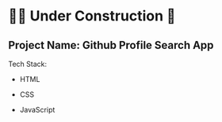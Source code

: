 # 👨‍💻 Under Construction 🚧

## Project Name: Github Profile Search App

Tech Stack: 

- HTML

- CSS

- JavaScript
